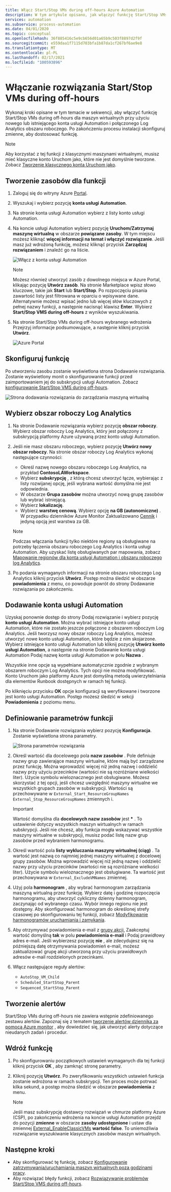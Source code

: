 ```yaml
---
title: Włącz Start/Stop VMs during off-hours Azure Automation
description: W tym artykule opisano, jak włączyć funkcję Start/Stop VMs during off-hours dla maszyn wirtualnych platformy Azure.
services: automation
ms.subservice: process-automation
ms.date: 04/01/2020
ms.topic: conceptual
ms.openlocfilehash: 36f885416c5e9cb656d01a65b9c503f8897d2f9f
ms.sourcegitcommit: e559daa1f7115d703bfa1b87da1cf267bf6ae9e8
ms.translationtype: MT
ms.contentlocale: pl-PL
ms.lasthandoff: 02/17/2021
ms.locfileid: "100593896"
---
```

# <a name="enable-startstop-vms-during-off-hours"></a>Włączanie rozwiązania Start/Stop VMs during off-hours

Wykonaj kroki opisane w tym temacie w sekwencji, aby włączyć funkcję Start/Stop VMs during off-hours dla maszyn wirtualnych przy użyciu nowego lub istniejącego konta usługi Automation i połączonego Log Analytics obszaru roboczego. Po zakończeniu procesu instalacji skonfiguruj zmienne, aby dostosować funkcję.

>[!NOTE]
>Aby korzystać z tej funkcji z klasycznymi maszynami wirtualnymi, musisz mieć klasyczne konto Uruchom jako, które nie jest domyślnie tworzone. Zobacz [Tworzenie klasycznego konta Uruchom jako](automation-create-standalone-account.md#create-a-classic-run-as-account).
>

## <a name="create-resources-for-the-feature"></a>Tworzenie zasobów dla funkcji

1. Zaloguj się do witryny Azure [Portal](https://portal.azure.com).
2. Wyszukaj i wybierz pozycję **konta usługi Automation**.
3. Na stronie konta usługi Automation wybierz z listy konto usługi Automation.
4. Na koncie usługi Automation wybierz pozycję **Uruchom/Zatrzymaj maszynę wirtualną** w obszarze **powiązane zasoby**. W tym miejscu możesz kliknąć **więcej informacji na temat i włączyć rozwiązanie**. Jeśli masz już wdrożoną funkcję, możesz kliknąć przycisk **Zarządzaj rozwiązaniem** i znaleźć go na liście.

   ![Włącz z konta usługi Automation](./media/automation-solution-vm-management/enable-from-automation-account.png)

   > [!NOTE]
   > Możesz również utworzyć zasób z dowolnego miejsca w Azure Portal, klikając pozycję **Utwórz zasób**. Na stronie Marketplace wpisz słowo kluczowe, takie jak **Start** lub **Start/Stop**. Po rozpoczęciu pisania zawartość listy jest filtrowana w oparciu o wpisywane dane. Alternatywnie możesz wpisać jedno lub więcej słów kluczowych z pełnej nazwy funkcji, a następnie nacisnąć klawisz **Enter**. Wybierz **Start/Stop VMS during off-hours** z wyników wyszukiwania.

5. Na stronie Start/Stop VMs during off-hours wybranego wdrożenia Przejrzyj informacje podsumowujące, a następnie kliknij przycisk **Utwórz**.

   ![Azure Portal](media/automation-solution-vm-management/azure-portal-01.png)

## <a name="configure-the-feature"></a>Skonfiguruj funkcję

Po utworzeniu zasobu zostanie wyświetlona strona Dodawanie rozwiązania. Zostanie wyświetlony monit o skonfigurowanie funkcji przed zaimportowaniem jej do subskrypcji usługi Automation. Zobacz [konfigurowanie Start/Stop VMS during off-hours](automation-solution-vm-management-config.md).

   ![Strona dodawania rozwiązania do zarządzania maszyną wirtualną](media/automation-solution-vm-management/azure-portal-add-solution-01.png)

## <a name="select-a-log-analytics-workspace"></a>Wybierz obszar roboczy Log Analytics

1. Na stronie Dodawanie rozwiązania wybierz pozycję **obszar roboczy**. Wybierz obszar roboczy Log Analytics, który jest połączony z subskrypcją platformy Azure używaną przez konto usługi Automation. 

2. Jeśli nie masz obszaru roboczego, wybierz pozycję **Utwórz nowy obszar roboczy**. Na stronie obszar roboczy Log Analytics wykonaj następujące czynności:

   - Określ nazwę nowego obszaru roboczego Log Analytics, na przykład **ContosoLAWorkspace**.
   - Wybierz **subskrypcję** , z którą chcesz utworzyć łącze, wybierając z listy rozwijanej opcję, jeśli wybrana wartość domyślna nie jest odpowiednia.
   - W obszarze **Grupa zasobów** można utworzyć nową grupę zasobów lub wybrać istniejącą.
   - Wybierz **lokalizację**.
   - Wybierz **warstwę cenową**. Wybierz opcję **na GB (autonomiczne)** . W przypadku dzienników Azure Monitor Zaktualizowano [Cennik](https://azure.microsoft.com/pricing/details/log-analytics/) i jedyną opcją jest warstwa za GB.

   > [!NOTE]
   > Podczas włączania funkcji tylko niektóre regiony są obsługiwane na potrzeby łączenia obszaru roboczego Log Analytics i konta usługi Automation. Aby uzyskać listę obsługiwanych par mapowania, zobacz [Mapowanie regionów dla konta usługi Automation i obszaru roboczego log Analytics](how-to/region-mappings.md).

3. Po podania wymaganych informacji na stronie obszaru roboczego Log Analytics kliknij przycisk **Utwórz**. Postęp można śledzić w obszarze **powiadomienia** z menu, co powoduje powrót do strony Dodawanie rozwiązania po zakończeniu.

## <a name="add-automation-account"></a>Dodawanie konta usługi Automation

Uzyskaj ponownie dostęp do strony Dodaj rozwiązanie i wybierz pozycję **konto usługi Automation**. Można wybrać istniejące konto usługi Automation, które nie zostało jeszcze połączone z obszarem roboczym Log Analytics. Jeśli tworzysz nowy obszar roboczy Log Analytics, możesz utworzyć nowe konto usługi Automation, które będzie z nim skojarzone. Wybierz istniejące konto usługi Automation lub kliknij pozycję **Utwórz konto usługi Automation**, a następnie na stronie Dodawanie konta usługi Automation Podaj nazwę konta usługi Automation w polu **Nazwa** .

Wszystkie inne opcje są wypełniane automatycznie zgodnie z wybranym obszarem roboczym Log Analytics. Tych opcji nie można modyfikować. Konto Uruchom jako platformy Azure jest domyślną metodą uwierzytelniania dla elementów Runbook dostępnych w ramach tej funkcji. 

Po kliknięciu przycisku **OK** opcje konfiguracji są weryfikowane i tworzone jest konto usługi Automation. Postęp możesz śledzić w sekcji **Powiadomienia** z poziomu menu.

## <a name="define-feature-parameters"></a>Definiowanie parametrów funkcji

1. Na stronie Dodawanie rozwiązania wybierz pozycję **Konfiguracja**. Zostanie wyświetlona strona parametry.

    ![Strona parametrów rozwiązania](media/automation-solution-vm-management/azure-portal-add-solution-02.png)

2. Określ wartość dla docelowego pola **nazw zasobów** . Pole definiuje nazwy grup zawierające maszyny wirtualne, które mają być zarządzane przez funkcję. Można wprowadzić więcej niż jedną nazwę i oddzielić nazwy przy użyciu przecinków (wartości nie są rozróżniane wielkości liter). Użycie symbolu wieloznacznego jest obsługiwane. Możesz skorzystać z tej opcji, jeśli chcesz uwzględnić maszyny wirtualne we wszystkich grupach zasobów w subskrypcji. Wartości są przechowywane w `External_Start_ResourceGroupNames` `External_Stop_ResourceGroupNames` zmiennych i.

    > [!IMPORTANT]
    > Wartość domyślna dla **docelowych nazw zasobów** jest **&ast;** . To ustawienie dotyczy wszystkich maszyn wirtualnych w ramach subskrypcji. Jeśli nie chcesz, aby funkcja mogła wskazywać wszystkie maszyny wirtualne w subskrypcji, musisz podać listę nazw grup zasobów przed wybraniem harmonogramu.
  
3. Określ wartość pola **listy wykluczania maszyny wirtualnej (ciąg)** . Ta wartość jest nazwą co najmniej jednej maszyny wirtualnej z docelowej grupy zasobów. Można wprowadzić więcej niż jedną nazwę i oddzielić nazwy przy użyciu przecinków (wartości nie są rozróżniane wielkości liter). Użycie symbolu wieloznacznego jest obsługiwane. Ta wartość jest przechowywana w `External_ExcludeVMNames` zmiennej.
  
4. Użyj pola **harmonogram** , aby wybrać harmonogram zarządzania maszyną wirtualną przez funkcję. Wybierz datę i godzinę rozpoczęcia harmonogramu, aby utworzyć cykliczny dzienny harmonogram, zaczynając od wybranego czasu. Wybór innego regionu nie jest dostępny. Aby skonfigurować harmonogram do określonej strefy czasowej po skonfigurowaniu tej funkcji, zobacz [Modyfikowanie harmonogramów uruchamiania i zamykania](automation-solution-vm-management-config.md#modify-the-startup-and-shutdown-schedules).

5. Aby otrzymywać powiadomienia e-mail z [grupy akcji](../azure-monitor/alerts/action-groups.md), Zaakceptuj wartość domyślną **tak** w polu  **powiadomienia e-mail** i Podaj prawidłowy adres e-mail. Jeśli wybierzesz pozycję **nie** , ale zdecydujesz się na późniejszą datę otrzymywania powiadomień e-mail, możesz zaktualizować grupę akcji utworzoną przy użyciu prawidłowych adresów e-mail rozdzielonych przecinkami. 

6. Włącz następujące reguły alertów:

   - `AutoStop_VM_Child`
   - `Scheduled_StartStop_Parent`
   - `Sequenced_StartStop_Parent`

## <a name="create-alerts"></a>Tworzenie alertów

Start/Stop VMs during off-hours nie zawiera wstępnie zdefiniowanego zestawu alertów. Zapoznaj się z tematem [tworzenie alertów dziennika za pomocą Azure monitor](../azure-monitor/alerts/alerts-log.md) , aby dowiedzieć się, jak utworzyć alerty dotyczące nieudanych zadań i procedur.

## <a name="deploy-the-feature"></a>Wdróż funkcję

1. Po skonfigurowaniu początkowych ustawień wymaganych dla tej funkcji kliknij przycisk **OK** , aby zamknąć stronę parametry.

2. Kliknij pozycję **Utwórz**. Po zweryfikowaniu wszystkich ustawień funkcja zostanie wdrożona w ramach subskrypcji. Ten proces może potrwać kilka sekund, a postęp można śledzić w obszarze **powiadomienia** z menu.

    > [!NOTE]
    > Jeśli masz subskrypcję dostawcy rozwiązań w chmurze platformy Azure (CSP), po zakończeniu wdrożenia na koncie usługi Automation przejdź do pozycji **zmienne** w obszarze **zasoby udostępnione** i ustaw dla zmiennej [External_EnableClassicVMs](automation-solution-vm-management.md#variables) **wartość false**. To uniemożliwia rozwiązanie wyszukiwanie klasycznych zasobów maszyn wirtualnych.

## <a name="next-steps"></a>Następne kroki

* Aby skonfigurować tę funkcję, zobacz [Konfigurowanie zatrzymywania/uruchamiania maszyn wirtualnych poza godzinami pracy](automation-solution-vm-management-config.md).
* Aby rozwiązać błędy funkcji, zobacz [Rozwiązywanie problemów Start/Stop VMS during off-hours](troubleshoot/start-stop-vm.md).